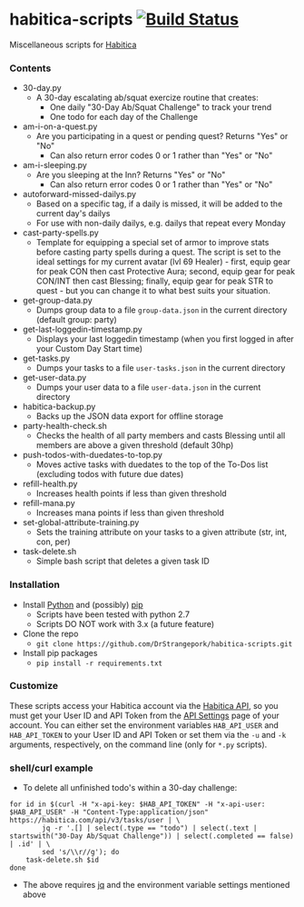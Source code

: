 # habitica-scripts [![Build Status](https://travis-ci.org/DrStrangepork/habitica-scripts.svg?branch=master)](https://travis-ci.org/DrStrangepork/habitica-scripts)
Miscellaneous scripts for [Habitica](http://habitica.com)

### Contents
- 30-day.py
    + A 30-day escalating ab/squat exercize routine that creates:
        * One daily "30-Day Ab/Squat Challenge" to track your trend
        * One todo for each day of the Challenge
- am-i-on-a-quest.py
    + Are you participating in a quest or pending quest? Returns "Yes" or "No"
        * Can also return error codes 0 or 1 rather than "Yes" or "No"
- am-i-sleeping.py
    + Are you sleeping at the Inn? Returns "Yes" or "No"
        * Can also return error codes 0 or 1 rather than "Yes" or "No"
- autoforward-missed-dailys.py
    + Based on a specific tag, if a daily is missed, it will be added to the current day's dailys
    + For use with non-daily dailys, e.g. dailys that repeat every Monday
- cast-party-spells.py
    + Template for equipping a special set of armor to improve stats before casting party spells during a quest. The script is set to the ideal settings for my current avatar (lvl 69 Healer) - first, equip gear for peak CON then cast Protective Aura; second, equip gear for peak CON/INT then cast Blessing; finally, equip gear for peak STR to quest - but you can change it to what best suits your situation.
- get-group-data.py
    + Dumps group data to a file `group-data.json` in the current directory (default group: party)
- get-last-loggedin-timestamp.py
    + Displays your last loggedin timestamp (when you first logged in after your Custom Day Start time)
- get-tasks.py
    + Dumps your tasks to a file `user-tasks.json` in the current directory
- get-user-data.py
    + Dumps your user data to a file `user-data.json` in the current directory
- habitica-backup.py
    + Backs up the JSON data export for offline storage
- party-health-check.sh
    + Checks the health of all party members and casts Blessing until all members are above a given threshold (default 30hp)
- push-todos-with-duedates-to-top.py
    + Moves active tasks with duedates to the top of the To-Dos list (excluding todos with future due dates)
- refill-health.py
    + Increases health points if less than given threshold
- refill-mana.py
    + Increases mana points if less than given threshold
- set-global-attribute-training.py
    + Sets the training attribute on your tasks to a given attribute (str, int, con, per)
- task-delete.sh
    + Simple bash script that deletes a given task ID

### Installation
- Install [Python](https://www.python.org/downloads/) and (possibly) [pip](https://pip.pypa.io/en/stable/installing/#do-i-need-to-install-pip)
    + Scripts have been tested with python 2.7
    + Scripts DO NOT work with 3.x (a future feature)
- Clone the repo
    + `git clone https://github.com/DrStrangepork/habitica-scripts.git`
- Install pip packages
    + `pip install -r requirements.txt`

### Customize
These scripts access your Habitica account via the [Habitica API](https://habitica.com/apidoc/), so you must get your User ID and API Token from the [API Settings](https://habitica.com/#/options/settings/api) page of your account. You can either set the environment variables `HAB_API_USER` and `HAB_API_TOKEN` to your User ID and API Token or set them via the `-u` and `-k` arguments, respectively, on the command line (only for `*.py` scripts).

### shell/curl example
- To delete all unfinished todo's within a 30-day challenge:
```
for id in $(curl -H "x-api-key: $HAB_API_TOKEN" -H "x-api-user: $HAB_API_USER" -H "Content-Type:application/json" https://habitica.com/api/v3/tasks/user | \
        jq -r '.[] | select(.type == "todo") | select(.text | startswith("30-Day Ab/Squat Challenge")) | select(.completed == false) | .id' | \
        sed 's/\\r//g'); do
    task-delete.sh $id
done
```
- The above requires [jq](https://stedolan.github.io/jq/) and the environment variable settings mentioned above

<!---
### To-do
1. Create authentication scheme similar to AWS CLI (for saving API keys)
2. Add task up/down scripts
3. Add '--baseurl' argument to all
--->
